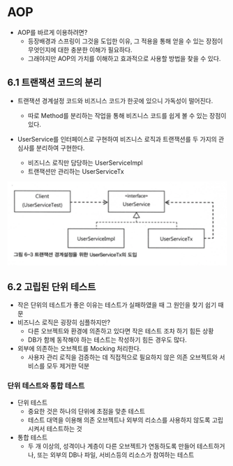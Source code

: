 # AOP
- AOP를 바르게 이용하려면?
    - 등장배경과 스프링이 그것을 도입한 이유, 그 적용을 통해 얻을 수 있는 장점이 무엇인지에 대한 충분한 이해가 필요하다.
    - 그래야지만 AOP의 가치를 이해하고 효과적으로 사용할 방법을 찾을 수 있다.

## 6.1 트랜잭션 코드의 분리
- 트랜잭션 경계설정 코드와 비즈니스 코드가 한곳에 있으니 가독성이 떨어진다.
    - 따로 Method를 분리하는 작업을 통해 비즈니스 코드를 쉽게 볼 수 있는 장점이 있다.


- UserService를 인터페이스로 구현하여 비즈니스 로직과 트랜잭션를 두 가지의 관심사를 분리하여 구현한다.
    - 비즈니스 로직만 담당하는 UserServiceImpl
    - 트랜잭션만 관리하는 UserServiceTx

![No Image](/nesoy/Images/Spring/23.png)


## 6.2 고립된 단위 테스트
- 작은 단위의 테스트가 좋은 이유는 테스트가 실패하였을 때 그 원인을 찾기 쉽기 때문
- 비즈니스 로직은 굉장히 심플하지만?
    - 다른 오브젝트와 환경에 의존하고 있다면 작은 테스트 조차 하기 힘든 상황
    - DB가 함께 동작해야 하는 테스트는 작성하기 힘든 경우도 많다.
- 외부에 의존하는 오브젝트를 Mocking 처리한다.
    - 사용자 관리 로직을 검증하는 데 직접적으로 필요하지 않은 의존 오브젝트와 서비스를 모두 제거한 덕분

### 단위 테스트와 통합 테스트
- 단위 테스트
    - 중요한 것은 하나의 단위에 초점을 맞춘 테스트
    - 테스트 대역을 이용해 의존 오브젝트나 외부의 리소스를 사용하지 않도록 고립시켜서 테스트하는 것
- 통합 테스트
    - 두 개 이상의, 성격이나 계층이 다른 오브젝트가 연동하도록 만들어 테스트하거나, 또는 외부의 DB나 파일, 서비스등의 리소스가 참여하는 테스트